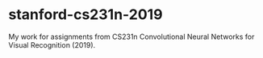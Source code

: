 # stanford-cs231n-2019

<p> My work for assignments from CS231n Convolutional Neural Networks for Visual Recognition (2019).</p>

